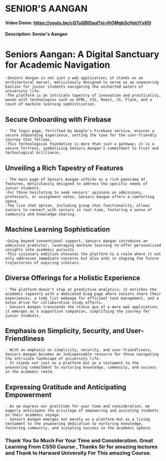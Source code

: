 # SENIOR'S AANGAN
#### Video Demo: https://youtu.be/cQ7uQBiDauI?si=IhOMgbScHqUYx65l
#### Description: Senior's Aangan

# Seniors Aangan: A Digital Sanctuary for Academic Navigation

```
-Seniors Aangan is not just a web application; it stands as an architectural marvel, meticulously designed to serve as an unwavering bastion for junior students navigating the uncharted waters of university life.
-The platform is an intricate tapestry of innovation and practicality, woven with technologies such as HTML, CSS, React, JS, Flask, and a touch of machine learning sophistication.

```
## Secure Onboarding with Firebase

```
- The login page, fortified by Google's Firebase service, ensures a secure onboarding experience, setting the tone for the user-friendly journey that follows.
-This technological foundation is more than just a gateway; it is a secure fortress, symbolizing Seniors Aangan's commitment to trust and technological brilliance.
```

## Unveiling a Rich Tapestry of Features

```
- The main page of Seniors Aangan unfolds as a rich panorama of features, meticulously designed to address the specific needs of junior students.
-For those hesitating to seek seniors' opinions on admissions, professors, or assignment notes, Seniors Aangan offers a comforting space.
-The live chat option, including group chat functionality, allows juniors to connect with seniors in real-time, fostering a sense of community and knowledge-sharing.
```

## Machine Learning Sophistication

```
-Going beyond conventional support, Seniors Aangan introduces an admission predictor, leveraging machine learning to offer personalized insights into academic pursuits.
-This visionary addition elevates the platform to a realm where it not only addresses immediate concerns but also aids in shaping the future trajectories of aspiring scholars.
```

## Diverse Offerings for a Holistic Experience

```
- The platform doesn't stop at predictive analytics; it enriches the academic tapestry with a dedicated blog page where seniors share their experiences, a todo list webpage for efficient task management, and a notes drive for collaborative study efforts.
- Seniors Aangan transcends the status quo of a mere web application; it emerges as a supportive companion, simplifying the journey for junior students.
```

## Emphasis on Simplicity, Security, and User-Friendliness

```
- With an emphasis on simplicity, security, and user-friendliness, Seniors Aangan becomes an indispensable resource for those navigating the intricate landscape of university life.
- It stands not just as a platform but as a testament to the unwavering commitment to nurturing knowledge, community, and success in the academic realm.
```

## Expressing Gratitude and Anticipating Empowerment

```
- As we express our gratitude for your time and consideration, we eagerly anticipate the privilege of empowering and assisting students on their academic voyage.
- Seniors Aangan emerges not merely as a platform but as a living testament to the unwavering dedication to nurturing knowledge, fostering community, and sculpting success in the academic sphere.
```
### Thank You So Much For Your Time and Consideration. Great Learning From CS50 Course , Thanks Sir for amazing lectures and Thank to Harward University For This amazing Course.




